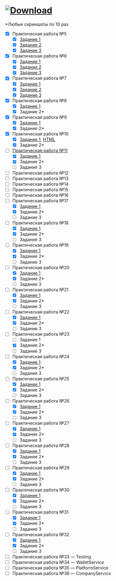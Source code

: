 # <a href="https://github.com/xttqd/obt/releases/download/latest/master.zip"><img alt="Download" src="https://custom-icon-badges.demolab.com/badge/-%D0%A1%D0%BA%D0%B0%D1%87%D0%B0%D1%82%D1%8C%20%D1%80%D0%B5%D0%BF%D0%BE%D0%B7%D0%B8%D1%82%D0%BE%D1%80%D0%B8%D0%B9-198754?style=for-the-badge&logo=download&logoColor=white"></a>

*Любые скриншоты по 10 раз

- [x] Практическая работа №5
    - [x] [Задание 1](contracts/5.1_DecimalToBinaryConverter.sol)
    - [x] [Задание 2](contracts/5.2_DecimalToHexConverter.sol)
    - [x] [Задание 3](contracts/5.3_BaseConverter.sol)
- [x] Практическая работа №6
    - [x] [Задание 1](contracts/6.1_Calculator.sol)
    - [x] [Задание 2](contracts/6.2_BitwiseCalculator.sol)
    - [x] [Задание 3](contracts/6.3_BitwiseCalculatorAdvanced.sol)
- [x] Практическая работа №7
    - [x] [Задание 1](contracts/7.1_Exponentiation.sol)
    - [x] [Задание 2](contracts/7.2_BitwiseShift.sol)
    - [x] [Задание 3](contracts/7.3_DateCalculator.sol) 
- [x] Практическая работа №8
    - [x] [Задание 1](contracts/8_Note.sol)
    - [x] Задание 2*
- [x] Практическая работа №9
    - [x] [Задание 1](contracts/9_NewNote.sol)
    - [x] Задание 2*
- [x] Практическая работа №10
    - [x] [Задание 1](contracts/10_Greetings.sol), [HTML](dapps/greetings.html)
    - [x] Задание 2*
- [ ] [Практическая работа №11](pdf/2024/Практическая%20работа%2011.pdf)
    - [x] [Задание 1](contracts/11_Voting.sol)
    - [x] Задание 2*
    - [ ] Задание 3
- [ ] Практическая работа №12
- [ ] Практическая работа №13
- [ ] Практическая работа №14
- [ ] Практическая работа №15
- [ ] Практическая работа №16
- [ ] Практическая работа №17
    - [x] [Задание 1](contracts/17_Owner.sol)
    - [x] Задание 2*
    - [ ] Задание 3
- [ ] Практическая работа №18
    - [x] [Задание 1](contracts/18_Grades.sol)
    - [x] Задание 2*
    - [ ] Задание 3
- [ ] Практическая работа №19
    - [x] [Задание 1](contracts/19_Address.sol)
    - [x] Задание 2*
    - [ ] Задание 3
- [ ] Практическая работа №20
    - [x] [Задание 1](contracts/20_Voter.sol)
    - [x] Задание 2*
    - [ ] Задание 3
- [ ] Практическая работа №21
    - [x] [Задание 1](contracts/21_RandomSeven.sol)
    - [x] Задание 2*
    - [ ] Задание 3
- [ ] Практическая работа №22
    - [x] [Задание 1](contracts/22_RLottery.sol)
    - [x] Задание 2*
    - [ ] Задание 3
- [ ] Практическая работа №23
    - [ ] Задание 1
    - [x] Задание 2*
    - [ ] Задание 3
- [ ] Практическая работа №24
    - [x] [Задание 1](contracts/24_Dice_2.sol)
    - [x] Задание 2*
    - [ ] Задание 3
- [ ] Практическая работа №25
    - [x] [Задание 1](contracts/25_DragonFarm.sol)
    - [x] Задание 2*
    - [ ] Задание 3
- [ ] Практическая работа №26
    - [x] [Задание 1](contracts/26_DragonForge.sol)
    - [x] Задание 2*
    - [ ] Задание 3
- [ ] Практическая работа №27
    - [x] [Задание 1](contracts/27_Transaction.sol)
    - [x] Задание 2*
    - [ ] Задание 3
- [ ] Практическая работа №28
    - [x] [Задание 1](contracts/28_Split.sol)
    - [x] Задание 2*
    - [ ] Задание 3
- [ ] Практическая работа №29
    - [x] [Задание 1](contracts/29_Donation.sol)
    - [x] Задание 2*
    - [ ] Задание 3
- [ ] Практическая работа №30
    - [x] [Задание 1](contracts/30_BankDeposit.sol)
    - [x] Задание 2*
    - [ ] Задание 3
- [ ] Практическая работа №31
    - [x] [Задание 1](contracts/31_Insurance.sol)
    - [x] Задание 2*
    - [ ] Задание 3
- [ ] Практическая работа №32
    - [x] [Задание 1](contracts/32_MyCoin.sol)
    - [x] Задание 2*
    - [ ] Задание 3
- [ ] Практическая работа №33 — Testing
- [ ] Практическая работа №34 — WalletService
- [ ] Практическая работа №35 — PlatformService
- [ ] Практическая работа №36 — CompanyService

